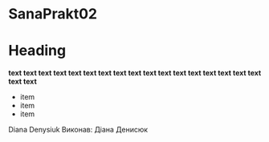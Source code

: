 # SanaPrakt02
# Heading
**text text text text text text text text text text text text text text text text text text text**
- item
- item
- item

Diana Denysiuk
Виконав: Діана Денисюк
